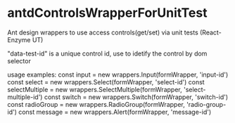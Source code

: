 # antdControlsWrapperForUnitTest
Ant design wrappers to use access controls(get/set) via unit tests (React-Enzyme UT)


"data-test-id" is a unique control id, use to idetify the control by dom selector

usage examples: 
const input = new wrappers.Input(formWrapper, 'input-id')
const select = new wrappers.Select(formWrapper, 'select-id')
const selectMultiple = new wrappers.SelectMultiple(formWrapper, 'select-multiple-id')
const switch = new wrappers.Switch(formWrapper, 'switch-id')
const radioGroup = new wrappers.RadioGroup(formWrapper, 'radio-group-id')
const message = new wrappers.Alert(formWrapper, 'message-id')
